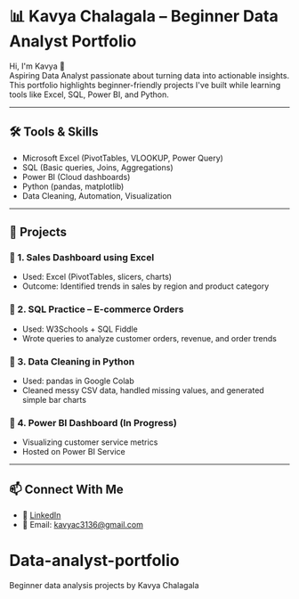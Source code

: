 # 📊 Kavya Chalagala – Beginner Data Analyst Portfolio

Hi, I'm Kavya 👋  
Aspiring Data Analyst passionate about turning data into actionable insights. This portfolio highlights beginner-friendly projects I've built while learning tools like Excel, SQL, Power BI, and Python.

---

## 🛠 Tools & Skills
- Microsoft Excel (PivotTables, VLOOKUP, Power Query)
- SQL (Basic queries, Joins, Aggregations)
- Power BI (Cloud dashboards)
- Python (pandas, matplotlib)
- Data Cleaning, Automation, Visualization

---

## 📁 Projects

### 🔹 1. Sales Dashboard using Excel
- Used: Excel (PivotTables, slicers, charts)
- Outcome: Identified trends in sales by region and product category

### 🔹 2. SQL Practice – E-commerce Orders
- Used: W3Schools + SQL Fiddle
- Wrote queries to analyze customer orders, revenue, and order trends

### 🔹 3. Data Cleaning in Python
- Used: pandas in Google Colab
- Cleaned messy CSV data, handled missing values, and generated simple bar charts

### 🔹 4. Power BI Dashboard (In Progress)
- Visualizing customer service metrics
- Hosted on Power BI Service

---

## 📫 Connect With Me
- 🔗 [LinkedIn](https://linkedin.com/in/chalagala-kavya-02b305158)
- 📧 Email: kavyac3136@gmail.com
# Data-analyst-portfolio
Beginner data analysis projects by Kavya Chalagala
